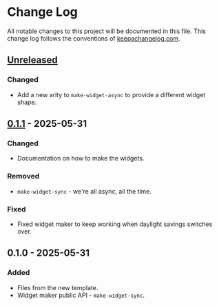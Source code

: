 # Change Log
All notable changes to this project will be documented in this file. This change log follows the conventions of [keepachangelog.com](http://keepachangelog.com/).

## [Unreleased]
### Changed
- Add a new arity to `make-widget-async` to provide a different widget shape.

## [0.1.1] - 2025-05-31
### Changed
- Documentation on how to make the widgets.

### Removed
- `make-widget-sync` - we're all async, all the time.

### Fixed
- Fixed widget maker to keep working when daylight savings switches over.

## 0.1.0 - 2025-05-31
### Added
- Files from the new template.
- Widget maker public API - `make-widget-sync`.

[Unreleased]: https://sourcehost.site/your-name/pythonclj/compare/0.1.1...HEAD
[0.1.1]: https://sourcehost.site/your-name/pythonclj/compare/0.1.0...0.1.1
